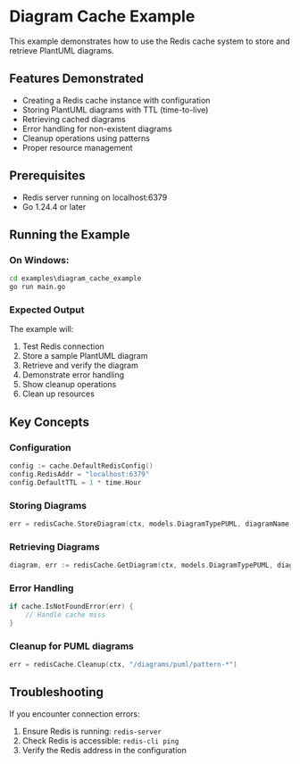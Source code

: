 # Diagram Cache Example

This example demonstrates how to use the Redis cache system to store and retrieve PlantUML diagrams.

## Features Demonstrated

- Creating a Redis cache instance with configuration
- Storing PlantUML diagrams with TTL (time-to-live)
- Retrieving cached diagrams
- Error handling for non-existent diagrams
- Cleanup operations using patterns
- Proper resource management

## Prerequisites

- Redis server running on localhost:6379
- Go 1.24.4 or later

## Running the Example

### On Windows:

```cmd
cd examples\diagram_cache_example
go run main.go
```

### Expected Output

The example will:
1. Test Redis connection
2. Store a sample PlantUML diagram
3. Retrieve and verify the diagram
4. Demonstrate error handling
5. Show cleanup operations
6. Clean up resources

## Key Concepts

### Configuration
```go
config := cache.DefaultRedisConfig()
config.RedisAddr = "localhost:6379"
config.DefaultTTL = 1 * time.Hour
```

### Storing Diagrams
```go
err = redisCache.StoreDiagram(ctx, models.DiagramTypePUML, diagramName, pumlContent, 30*time.Minute)
```

### Retrieving Diagrams
```go
diagram, err := redisCache.GetDiagram(ctx, models.DiagramTypePUML, diagramName)
```

### Error Handling
```go
if cache.IsNotFoundError(err) {
    // Handle cache miss
}
```

### Cleanup for PUML diagrams
```go
err = redisCache.Cleanup(ctx, "/diagrams/puml/pattern-*")
```

## Troubleshooting

If you encounter connection errors:
1. Ensure Redis is running: `redis-server`
2. Check Redis is accessible: `redis-cli ping`
3. Verify the Redis address in the configuration